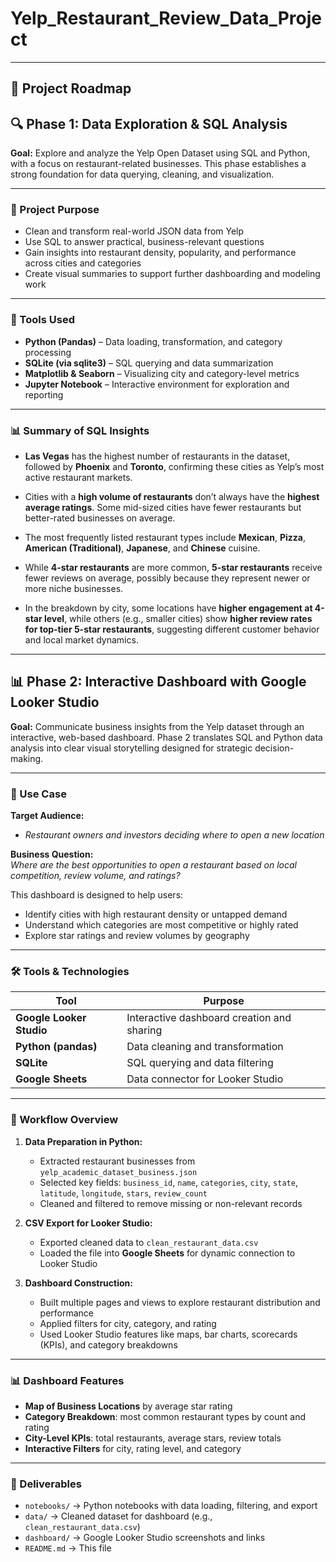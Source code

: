 # Yelp_Restaurant_Review_Data_Project

---

## 🧭 Project Roadmap

## 🔍 Phase 1: Data Exploration & SQL Analysis  
**Goal:** Explore and analyze the Yelp Open Dataset using SQL and Python, with a focus on restaurant-related businesses. This phase establishes a strong foundation for data querying, cleaning, and visualization.

---

### 🎯 Project Purpose

- Clean and transform real-world JSON data from Yelp  
- Use SQL to answer practical, business-relevant questions  
- Gain insights into restaurant density, popularity, and performance across cities and categories  
- Create visual summaries to support further dashboarding and modeling work

---

### 🧰 Tools Used

- **Python (Pandas)** – Data loading, transformation, and category processing  
- **SQLite (via sqlite3)** – SQL querying and data summarization  
- **Matplotlib & Seaborn** – Visualizing city and category-level metrics  
- **Jupyter Notebook** – Interactive environment for exploration and reporting

---

### 📊 Summary of SQL Insights

- **Las Vegas** has the highest number of restaurants in the dataset, followed by **Phoenix** and **Toronto**, confirming these cities as Yelp’s most active restaurant markets.

- Cities with a **high volume of restaurants** don’t always have the **highest average ratings**. Some mid-sized cities have fewer restaurants but better-rated businesses on average.

- The most frequently listed restaurant types include **Mexican**, **Pizza**, **American (Traditional)**, **Japanese**, and **Chinese** cuisine.

- While **4-star restaurants** are more common, **5-star restaurants** receive fewer reviews on average, possibly because they represent newer or more niche businesses.

- In the breakdown by city, some locations have **higher engagement at 4-star level**, while others (e.g., smaller cities) show **higher review rates for top-tier 5-star restaurants**, suggesting different customer behavior and local market dynamics.

---

## 📊 Phase 2: Interactive Dashboard with Google Looker Studio  
**Goal:** Communicate business insights from the Yelp dataset through an interactive, web-based dashboard. Phase 2 translates SQL and Python data analysis into clear visual storytelling designed for strategic decision-making.

---

### 🎯 Use Case

**Target Audience:**  
- *Restaurant owners and investors deciding where to open a new location*

**Business Question:**  
*Where are the best opportunities to open a restaurant based on local competition, review volume, and ratings?*

This dashboard is designed to help users:
- Identify cities with high restaurant density or untapped demand  
- Understand which categories are most competitive or highly rated  
- Explore star ratings and review volumes by geography

---

### 🛠️ Tools & Technologies

| Tool                  | Purpose                                      |
|-----------------------|----------------------------------------------|
| **Google Looker Studio** | Interactive dashboard creation and sharing |
| **Python (pandas)**   | Data cleaning and transformation              |
| **SQLite**            | SQL querying and data filtering               |
| **Google Sheets**     | Data connector for Looker Studio              |

---

### 🔧 Workflow Overview

1. **Data Preparation in Python:**
   - Extracted restaurant businesses from `yelp_academic_dataset_business.json`
   - Selected key fields: `business_id`, `name`, `categories`, `city`, `state`, `latitude`, `longitude`, `stars`, `review_count`
   - Cleaned and filtered to remove missing or non-relevant records

2. **CSV Export for Looker Studio:**
   - Exported cleaned data to `clean_restaurant_data.csv`
   - Loaded the file into **Google Sheets** for dynamic connection to Looker Studio

3. **Dashboard Construction:**
   - Built multiple pages and views to explore restaurant distribution and performance
   - Applied filters for city, category, and rating
   - Used Looker Studio features like maps, bar charts, scorecards (KPIs), and category breakdowns

---

### 📊 Dashboard Features

- **Map of Business Locations** by average star rating  
- **Category Breakdown**: most common restaurant types by count and rating  
- **City-Level KPIs**: total restaurants, average stars, review totals  
- **Interactive Filters** for city, rating level, and category

---

### 📁 Deliverables

- `notebooks/` → Python notebooks with data loading, filtering, and export  
- `data/` → Cleaned dataset for dashboard (e.g., `clean_restaurant_data.csv`)  
- `dashboard/` → Google Looker Studio screenshots and links  
- `README.md` → This file  


